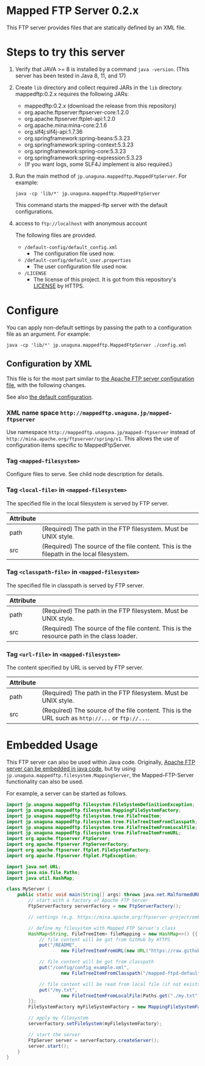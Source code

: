 # Mapped FTP Server 0.2.x

This FTP server provides files that are statically defined by an XML file.

# Steps to try this server

1. Verify that JAVA >= 8 is installed by a command `java -version`. (This server has been tested in Java 8, 11, and 17)

2. Create `lib` directory and collect required JARs in the `lib` directory. mappedftp:0.2.x requires the following JARs:
    - mappedftp:0.2.x (download the release from this repository)
    - org.apache.ftpserver:ftpserver-core:1.2.0
    - org.apache.ftpserver:ftplet-api:1.2.0
    - org.apache.mina:mina-core:2.1.6
    - org.slf4j:slf4j-api:1.7.36
    - org.springframework:spring-beans:5.3.23
    - org.springframework:spring-context:5.3.23
    - org.springframework:spring-core:5.3.23
    - org.springframework:spring-expression:5.3.23
    - (If you want logs, some SLF4J implement is also required.)

3. Run the main method of `jp.unaguna.mappedftp.MappedFtpServer`. For example:
    ```shell
    java -cp 'lib/*' jp.unaguna.mappedftp.MappedFtpServer
    ```
   This command starts the mapped-ftp server with the default configurations.

4. access to `ftp://localhost` with anonymous account

   The following files are provided.

    - `/default-config/default_config.xml`
        - The configuration file used now.
    - `/default-config/default_user.properties`
        - The user configuration file used now.
    - `/LICENSE`
        - The license of this project. It is got from this repository's [LICENSE](./LICENSE) by HTTPS.

# Configure

You can apply non-default settings by passing the path to a configuration file as an argument. For example:

```shell
java -cp 'lib/*' jp.unaguna.mappedftp.MappedFtpServer ./config.xml
```

## Configuration by XML

This file is for the most part similar
to [the Apache FTP server configuration file](https://mina.apache.org/ftpserver-project/configuration.html),
with the following changes.

See also [the default configuration](src/main/resources/mapped-ftpd-default.xml).

### XML name space `http://mappedftp.unaguna.jp/mapped-ftpserver`

Use namespace `http://mappedftp.unaguna.jp/mapped-ftpserver` instead of `http://mina.apache.org/ftpserver/spring/v1`.
This allows the use of configuration items specific to MappedFtpServer.

### Tag `<mapped-filesystem>`

Configure files to serve. See child node description for details.

### Tag `<local-file>` in `<mapped-filesystem>`

The specified file in the local filesystem is served by FTP server.

| Attribute |                                                                                          |
|-----------|------------------------------------------------------------------------------------------|
| path      | (Required) The path in the FTP filesystem. Must be UNIX style.                           |
| src       | (Required) The source of the file content. This is the filepath in the local filesystem. |

### Tag `<classpath-file>` in `<mapped-filesystem>`

The specified file in classpath is served by FTP server.

| Attribute |                                                                                           |
|-----------|-------------------------------------------------------------------------------------------|
| path      | (Required) The path in the FTP filesystem. Must be UNIX style.                            |
| src       | (Required) The source of the file content. This is the resource path in the class loader. |

### Tag `<url-file>` in `<mapped-filesystem>`

The content specified by URL is served by FTP server.

| Attribute |                                                                                                 |
|-----------|-------------------------------------------------------------------------------------------------|
| path      | (Required) The path in the FTP filesystem. Must be UNIX style.                                  |
| src       | (Required) The source of the file content. This is the URL such as `http://...` or `ftp://...`. |

# Embedded Usage

This FTP server can also be used within Java code.
Originally,
[Apache FTP server can be embedded in java code](https://mina.apache.org/ftpserver-project/embedding_ftpserver.html),
but by using `jp.unaguna.mappedftp.filesystem.MappingServer`,
the Mapped-FTP-Server functionality can also be used.

For example, a server can be started as follows.

```java
import jp.unaguna.mappedftp.filesystem.FileSystemDefinitionException;
import jp.unaguna.mappedftp.filesystem.MappingFileSystemFactory;
import jp.unaguna.mappedftp.filesystem.tree.FileTreeItem;
import jp.unaguna.mappedftp.filesystem.tree.FileTreeItemFromClasspath;
import jp.unaguna.mappedftp.filesystem.tree.FileTreeItemFromLocalFile;
import jp.unaguna.mappedftp.filesystem.tree.FileTreeItemFromURL;
import org.apache.ftpserver.FtpServer;
import org.apache.ftpserver.FtpServerFactory;
import org.apache.ftpserver.ftplet.FileSystemFactory;
import org.apache.ftpserver.ftplet.FtpException;

import java.net.URL;
import java.nio.file.Paths;
import java.util.HashMap;

class MyServer {
    public static void main(String[] args) throws java.net.MalformedURLException, FileSystemDefinitionException, FtpException {
        // start with a factory of Apache FTP Server
        FtpServerFactory serverFactory = new FtpServerFactory();

        // settings (e.g. https://mina.apache.org/ftpserver-project/embedding_ftpserver.html)

        // define my filesystem with Mapped FTP Server's class
        HashMap<String, FileTreeItem> fileMapping = new HashMap<>() {{
            // file content will be got from GitHub by HTTPS
            put("/README",
                    new FileTreeItemFromURL(new URL("https://raw.githubusercontent.com/unaguna/mapped-ftp/main/README.md")));

            // file content will be got from classpath
            put("/config/config_example.xml",
                    new FileTreeItemFromClasspath("/mapped-ftpd-default.xml"));

            // file content will be read from local file (if not exists, download will fail)
            put("/my.txt",
                    new FileTreeItemFromLocalFile(Paths.get("./my.txt")));
        }};
        FileSystemFactory myFileSystemFactory = new MappingFileSystemFactory(fileMapping);

        // apply my filesystem
        serverFactory.setFileSystem(myFileSystemFactory);

        // start the server
        FtpServer server = serverFactory.createServer();
        server.start();
    }
}
```
